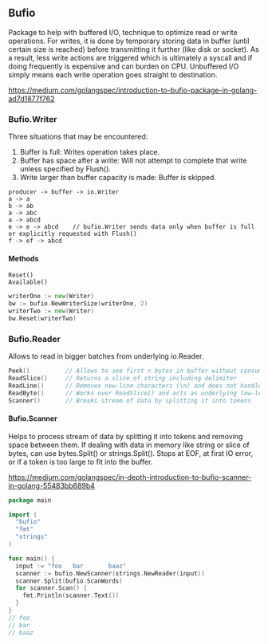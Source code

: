 ## Bufio

Package to help with buffered I/O, technique to optimize read or write operations. For writes, it is done by temporary storing data in buffer (until certain size is reached) before transmitting it further (like disk or socket). As a result, less write actions are triggered which is ultimately a syscall and if doing frequently is expensive and can burden on CPU. Unbuffered I/O simply means each write operation goes straight to destination.

https://medium.com/golangspec/introduction-to-bufio-package-in-golang-ad7d1877f762

### Bufio.Writer

Three situations that may be encountered:

1. Buffer is full: Writes operation takes place.
2. Buffer has space after a write: Will not attempt to complete that write unless specified by Flush().
3. Write larger than buffer capacity is made: Buffer is skipped.

```
producer -> buffer -> io.Writer
a -> a
b -> ab
a -> abc
a -> abcd
e -> e -> abcd    // bufio.Writer sends data only when buffer is full or explicitly requested with Flush()
f -> ef -> abcd
```

#### Methods

```
Reset()
Available()
```

```go
writerOne := new(Writer)
bw := bufio.NewWriterSize(writerOne, 2)
writerTwo := new(Writer)
bw.Reset(writerTwo)
```

### Bufio.Reader

Allows to read in bigger batches from underlying io.Reader.

```go
Peek()          // Allows to see first n bytes in buffer without consuming them
ReadSlice()     // Returns a slice of string including delimiter
ReadLine()      // Removes new-line characters (\n) and does not handle lines longer than internal buffer
ReadByte()      // Works over ReadSlice() and acts as underlying low-level function
Scanner()       // Breaks stream of data by splitting it into tokens
```

#### Bufio.Scanner

Helps to process stream of data by splitting it into tokens and removing space between them. If dealing with data in memory like string or slice of bytes, can use bytes.Split() or strings.Split(). Stops at EOF, at first IO error, or if a token is too large to fit into the buffer.

https://medium.com/golangspec/in-depth-introduction-to-bufio-scanner-in-golang-55483bb689b4

```go
package main

import (
  "bufio"
  "fmt"
  "strings"
)

func main() {
  input := "foo   bar       baaz"
  scanner := bufio.NewScanner(strings.NewReader(input))
  scanner.Split(bufio.ScanWords)
  for scanner.Scan() {
    fmt.Println(scanner.Text())
  }
}
// foo
// bar
// baaz
```
